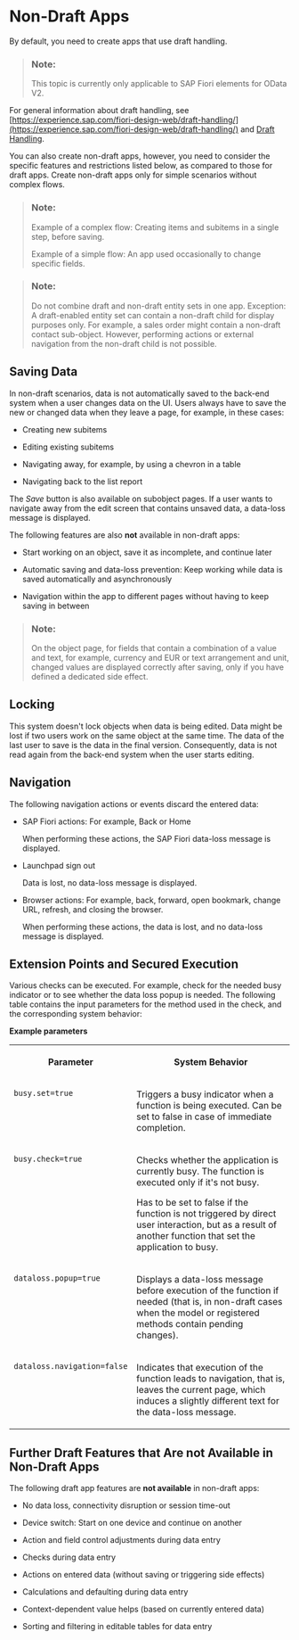 <!-- loioa90c55840b144f2ebc2d836adbc1a54f -->

# Non-Draft Apps

By default, you need to create apps that use draft handling.

> ### Note:  
> This topic is currently only applicable to SAP Fiori elements for OData V2.

For general information about draft handling, see [https://experience.sap.com/fiori-design-web/draft-handling/](https://experience.sap.com/fiori-design-web/draft-handling/) and [Draft Handling](draft-handling-ed9aa41.md).

You can also create non-draft apps, however, you need to consider the specific features and restrictions listed below, as compared to those for draft apps. Create non-draft apps only for simple scenarios without complex flows.

> ### Note:  
> Example of a complex flow: Creating items and subitems in a single step, before saving.
> 
> Example of a simple flow: An app used occasionally to change specific fields.

> ### Note:  
> Do not combine draft and non-draft entity sets in one app. Exception: A draft-enabled entity set can contain a non-draft child for display purposes only. For example, a sales order might contain a non-draft contact sub-object. However, performing actions or external navigation from the non-draft child is not possible.



<a name="loioa90c55840b144f2ebc2d836adbc1a54f__section_tzc_3mr_nz"/>

## Saving Data

In non-draft scenarios, data is not automatically saved to the back-end system when a user changes data on the UI. Users always have to save the new or changed data when they leave a page, for example, in these cases:

-   Creating new subitems

-   Editing existing subitems

-   Navigating away, for example, by using a chevron in a table

-   Navigating back to the list report


The *Save* button is also available on subobject pages. If a user wants to navigate away from the edit screen that contains unsaved data, a data-loss message is displayed.

The following features are also **not** available in non-draft apps:

-   Start working on an object, save it as incomplete, and continue later

-   Automatic saving and data-loss prevention: Keep working while data is saved automatically and asynchronously

-   Navigation within the app to different pages without having to keep saving in between


> ### Note:  
> On the object page, for fields that contain a combination of a value and text, for example, currency and EUR or text arrangement and unit, changed values are displayed correctly after saving, only if you have defined a dedicated side effect.



<a name="loioa90c55840b144f2ebc2d836adbc1a54f__section_ilb_lmr_nz"/>

## Locking

This system doesn't lock objects when data is being edited. Data might be lost if two users work on the same object at the same time. The data of the last user to save is the data in the final version. Consequently, data is not read again from the back-end system when the user starts editing.



<a name="loioa90c55840b144f2ebc2d836adbc1a54f__section_ulw_mmr_nz"/>

## Navigation

The following navigation actions or events discard the entered data:

-   SAP Fiori actions: For example, Back or Home

    When performing these actions, the SAP Fiori data-loss message is displayed.

-   Launchpad sign out

    Data is lost, no data-loss message is displayed.

-   Browser actions: For example, back, forward, open bookmark, change URL, refresh, and closing the browser.

    When performing these actions, the data is lost, and no data-loss message is displayed.




<a name="loioa90c55840b144f2ebc2d836adbc1a54f__section_dsp_pmr_nz"/>

## Extension Points and Secured Execution

Various checks can be executed. For example, check for the needed busy indicator or to see whether the data loss popup is needed. The following table contains the input parameters for the method used in the check, and the corresponding system behavior:

**Example parameters**


<table>
<tr>
<th valign="top">

Parameter



</th>
<th valign="top">

System Behavior



</th>
</tr>
<tr>
<td valign="top">

`busy.set=true` 



</td>
<td valign="top">

Triggers a busy indicator when a function is being executed. Can be set to false in case of immediate completion.



</td>
</tr>
<tr>
<td valign="top">

`busy.check=true` 



</td>
<td valign="top">

Checks whether the application is currently busy. The function is executed only if it's not busy.

Has to be set to false if the function is not triggered by direct user interaction, but as a result of another function that set the application to busy.



</td>
</tr>
<tr>
<td valign="top">

`dataloss.popup=true` 



</td>
<td valign="top">

Displays a data-loss message before execution of the function if needed \(that is, in non-draft cases when the model or registered methods contain pending changes\).



</td>
</tr>
<tr>
<td valign="top">

`dataloss.navigation=false` 



</td>
<td valign="top">

Indicates that execution of the function leads to navigation, that is, leaves the current page, which induces a slightly different text for the data-loss message.



</td>
</tr>
</table>



<a name="loioa90c55840b144f2ebc2d836adbc1a54f__section_zbz_ygq_bz"/>

## Further Draft Features that Are not Available in Non-Draft Apps

The following draft app features are **not available** in non-draft apps:

-   No data loss, connectivity disruption or session time-out

-   Device switch: Start on one device and continue on another

-   Action and field control adjustments during data entry

-   Checks during data entry

-   Actions on entered data \(without saving or triggering side effects\)

-   Calculations and defaulting during data entry

-   Context-dependent value helps \(based on currently entered data\)

-   Sorting and filtering in editable tables for data entry


